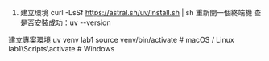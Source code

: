 1. 建立環境
curl -LsSf https://astral.sh/uv/install.sh | sh
重新開一個終端機
查是否安裝成功：uv --version

建立專案環境
uv venv lab1
source venv/bin/activate   # macOS / Linux
lab1\Scripts\activate      # Windows